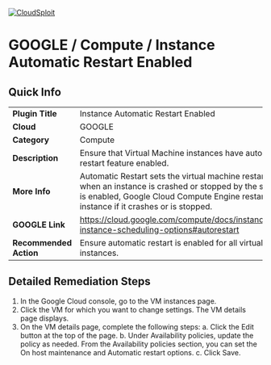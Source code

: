 [![CloudSploit](https://cloudsploit.com/img/logo-new-big-text-100.png "CloudSploit")](https://cloudsploit.com)

# GOOGLE / Compute / Instance Automatic Restart Enabled

## Quick Info

| | |
|-|-|
| **Plugin Title** | Instance Automatic Restart Enabled |
| **Cloud** | GOOGLE |
| **Category** | Compute |
| **Description** | Ensure that Virtual Machine instances have automatic restart feature enabled. |
| **More Info** | Automatic Restart sets the virtual machine restart behavior when an instance is crashed or stopped by the system. If it is enabled, Google Cloud Compute Engine restarts the instance if it crashes or is stopped. |
| **GOOGLE Link** | https://cloud.google.com/compute/docs/instances/setting-instance-scheduling-options#autorestart |
| **Recommended Action** | Ensure automatic restart is enabled for all virtual machine instances. |

## Detailed Remediation Steps
1. In the Google Cloud console, go to the VM instances page.
2. Click the VM for which you want to change settings. The VM details page displays.
3. On the VM details page, complete the following steps:
	a. Click the Edit button at the top of the page.
	b. Under Availability policies, update the policy as needed. From the Availability policies section, you can set the On host maintenance and Automatic restart options.
	c. Click Save.
